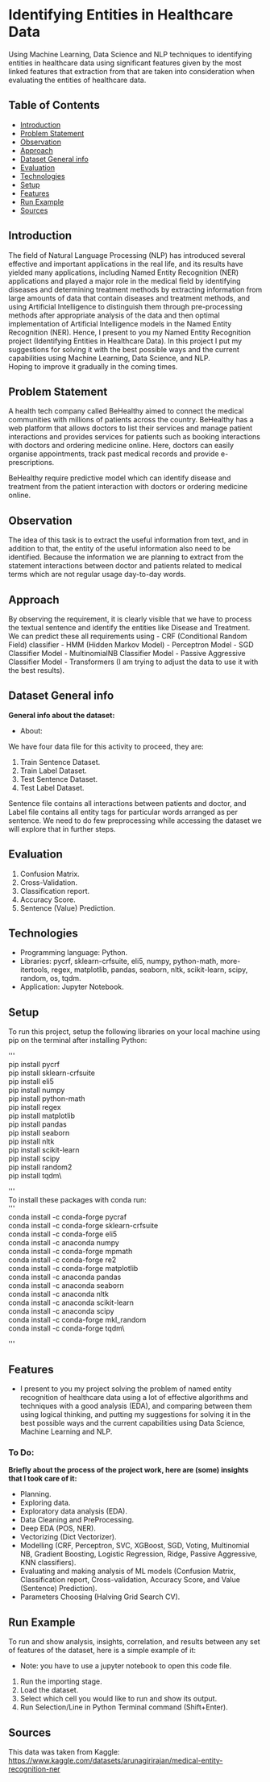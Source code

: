 # Identifying Entities in Healthcare Data
Using Machine Learning, Data Science and NLP techniques to identifying entities in healthcare data using significant features given by the most linked features that extraction from that are taken into consideration when evaluating the entities of healthcare data.

## Table of Contents
* [Introduction](#introduction)
* [Problem Statement](#problem-statement)
* [Observation](#observation)
* [Approach](#Approach)
* [Dataset General info](#dataset-general-info)
* [Evaluation](#evaluation)
* [Technologies](#technologies)
* [Setup](#setup)
* [Features](#features)
* [Run Example](#run-example)
* [Sources](#sources)

## Introduction
The field of Natural Language Processing (NLP) has introduced several effective and important applications in the real life, and its results have yielded many applications, including Named Entity Recognition (NER) applications and played a major role in the medical field by identifying diseases and determining treatment methods by extracting information from large amounts of data that contain diseases and treatment methods, and using Artificial Intelligence to distinguish them through pre-processing methods after appropriate analysis of the data and then optimal implementation of Artificial Intelligence models in the Named Entity Recognition (NER).
Hence, I present to you my Named Entity Recognition project (Identifying Entities in Healthcare Data). In this project I put my suggestions for solving it with the best possible ways and the current capabilities using Machine Learning, Data Science, and NLP.\
Hoping to improve it gradually in the coming times.

## Problem Statement
A health tech company called BeHealthy aimed to connect the medical communities with millions of patients across the country.
BeHealthy has a web platform that allows doctors to list their services and manage patient interactions and provides services for patients such as booking interactions with doctors and ordering medicine online. Here, doctors can easily organise appointments, track past medical records and provide e-prescriptions.

BeHealthy require predictive model which can identify disease and treatment from the patient interaction with doctors or ordering medicine online.

## Observation
The idea of this task is to extract the useful information from text, and in addition to that, the entity of the useful information also need to be identified.
Because the information we are planning to extract from the statement interactions between doctor and patients related to medical terms which are not regular usage day-to-day words.

## Approach
By observing the requirement, it is clearly visible that we have to process the textual sentence and identify the entities like Disease and Treatment. We can predict these all requirements using - CRF (Conditional Random Field) classifier - HMM (Hidden Markov Model) - Perceptron Model - SGD Classifier Model - MultinomialNB Classifier Model - Passive Aggressive Classifier Model - Transformers (I am trying to adjust the data to use it with the best results).

## Dataset General info
**General info about the dataset:**
* About:

We have four data file for this activity to proceed, they are:

1. Train Sentence Dataset.
2. Train Label Dataset.
3. Test Sentence Dataset.
4. Test Label Dataset.

Sentence file contains all interactions between patients and doctor, and Label file contains all entity tags for particular words arranged as per sentence.
We need to do few preprocessing while accessing the dataset we will explore that in further steps.

## Evaluation

1. Confusion Matrix.
2. Cross-Validation.
3. Classification report.
4. Accuracy Score.
5. Sentence (Value) Prediction.

## Technologies
* Programming language: Python.
* Libraries: pycrf, sklearn-crfsuite, eli5, numpy, python-math, more-itertools, regex, matplotlib, pandas, seaborn, nltk, scikit-learn, scipy, random, os, tqdm.
* Application: Jupyter Notebook.

## Setup
To run this project, setup the following libraries on your local machine using pip on the terminal after installing Python:

'''\
pip install pycrf\
pip install sklearn-crfsuite\
pip install eli5\
pip install numpy\
pip install python-math\
pip install regex\
pip install matplotlib\
pip install pandas\
pip install seaborn\
pip install nltk\
pip install scikit-learn\
pip install scipy\
pip install random2\
pip install tqdm\

'''\
To install these packages with conda run:\
'''\
conda install -c conda-forge pycraf\
conda install -c conda-forge sklearn-crfsuite\
conda install -c conda-forge eli5\
conda install -c anaconda numpy\
conda install -c conda-forge mpmath\
conda install -c conda-forge re2\
conda install -c conda-forge matplotlib\
conda install -c anaconda pandas\
conda install -c anaconda seaborn\
conda install -c anaconda nltk\
conda install -c anaconda scikit-learn\
conda install -c anaconda scipy\
conda install -c conda-forge mkl_random\
conda install -c conda-forge tqdm\

'''

## Features
* I present to you my project solving the problem of named entity recognition of healthcare data using a lot of effective algorithms and techniques with a good analysis (EDA), and comparing between them using logical thinking, and putting my suggestions for solving it in the best possible ways and the current capabilities using Data Science, Machine Learning and NLP.

### To Do:
**Briefly about the process of the project work, here are (some) insights that I took care of it:**

* Planning.
* Exploring data.
* Exploratory data analysis (EDA).
* Data Cleaning and PreProcessing.
* Deep EDA (POS, NER).
* Vectorizing (Dict Vectorizer).
* Modelling (CRF, Perceptron, SVC, XGBoost, SGD, Voting, Multinomial NB, Gradient Boosting, Logistic Regression, Ridge, Passive Aggressive, KNN classifiers).
* Evaluating and making analysis of ML models (Confusion Matrix, Classification report, Cross-validation, Accuracy Score, and Value (Sentence) Prediction).
* Parameters Choosing (Halving Grid Search CV).

## Run Example

To run and show analysis, insights, correlation, and results between any set of features of the dataset, here is a simple example of it:

* Note: you have to use a jupyter notebook to open this code file.

1. Run the importing stage.
2. Load the dataset.
3. Select which cell you would like to run and show its output.
4. Run Selection/Line in Python Terminal command (Shift+Enter).

## Sources
This data was taken from Kaggle:\
https://www.kaggle.com/datasets/arunagirirajan/medical-entity-recognition-ner
